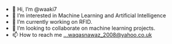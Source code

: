 - 👋 Hi, I’m @waaki7
- 👀 I’m interested in Machine Learning and Artificial Intelligence 
- 🌱 I’m currently working on RFID.
- 💞️ I’m looking to collaborate on machine learning projects.
- 📫 How to reach me ...waqasnawaz_2008@yahoo.co.uk

<!---
waaki7/waaki7 is a ✨ special ✨ repository because its `README.md` (this file) appears on your GitHub profile.
You can click the Preview link to take a look at your changes.
--->
